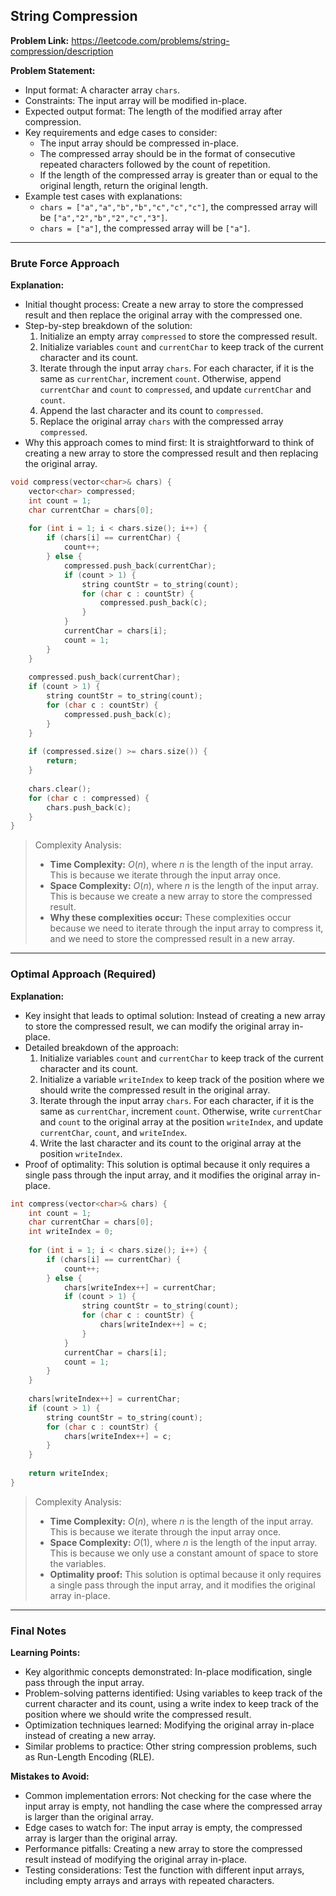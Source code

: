 ## String Compression
**Problem Link:** https://leetcode.com/problems/string-compression/description

**Problem Statement:**
- Input format: A character array `chars`.
- Constraints: The input array will be modified in-place.
- Expected output format: The length of the modified array after compression.
- Key requirements and edge cases to consider: 
    - The input array should be compressed in-place.
    - The compressed array should be in the format of consecutive repeated characters followed by the count of repetition.
    - If the length of the compressed array is greater than or equal to the original length, return the original length.
- Example test cases with explanations:
    - `chars = ["a","a","b","b","c","c","c"]`, the compressed array will be `["a","2","b","2","c","3"]`.
    - `chars = ["a"]`, the compressed array will be `["a"]`.

---

### Brute Force Approach

**Explanation:**
- Initial thought process: Create a new array to store the compressed result and then replace the original array with the compressed one.
- Step-by-step breakdown of the solution:
    1. Initialize an empty array `compressed` to store the compressed result.
    2. Initialize variables `count` and `currentChar` to keep track of the current character and its count.
    3. Iterate through the input array `chars`. For each character, if it is the same as `currentChar`, increment `count`. Otherwise, append `currentChar` and `count` to `compressed`, and update `currentChar` and `count`.
    4. Append the last character and its count to `compressed`.
    5. Replace the original array `chars` with the compressed array `compressed`.
- Why this approach comes to mind first: It is straightforward to think of creating a new array to store the compressed result and then replacing the original array.

```cpp
void compress(vector<char>& chars) {
    vector<char> compressed;
    int count = 1;
    char currentChar = chars[0];
    
    for (int i = 1; i < chars.size(); i++) {
        if (chars[i] == currentChar) {
            count++;
        } else {
            compressed.push_back(currentChar);
            if (count > 1) {
                string countStr = to_string(count);
                for (char c : countStr) {
                    compressed.push_back(c);
                }
            }
            currentChar = chars[i];
            count = 1;
        }
    }
    
    compressed.push_back(currentChar);
    if (count > 1) {
        string countStr = to_string(count);
        for (char c : countStr) {
            compressed.push_back(c);
        }
    }
    
    if (compressed.size() >= chars.size()) {
        return;
    }
    
    chars.clear();
    for (char c : compressed) {
        chars.push_back(c);
    }
}
```

> Complexity Analysis:
> - **Time Complexity:** $O(n)$, where $n$ is the length of the input array. This is because we iterate through the input array once.
> - **Space Complexity:** $O(n)$, where $n$ is the length of the input array. This is because we create a new array to store the compressed result.
> - **Why these complexities occur:** These complexities occur because we need to iterate through the input array to compress it, and we need to store the compressed result in a new array.

---

### Optimal Approach (Required)

**Explanation:**
- Key insight that leads to optimal solution: Instead of creating a new array to store the compressed result, we can modify the original array in-place.
- Detailed breakdown of the approach:
    1. Initialize variables `count` and `currentChar` to keep track of the current character and its count.
    2. Initialize a variable `writeIndex` to keep track of the position where we should write the compressed result in the original array.
    3. Iterate through the input array `chars`. For each character, if it is the same as `currentChar`, increment `count`. Otherwise, write `currentChar` and `count` to the original array at the position `writeIndex`, and update `currentChar`, `count`, and `writeIndex`.
    4. Write the last character and its count to the original array at the position `writeIndex`.
- Proof of optimality: This solution is optimal because it only requires a single pass through the input array, and it modifies the original array in-place.

```cpp
int compress(vector<char>& chars) {
    int count = 1;
    char currentChar = chars[0];
    int writeIndex = 0;
    
    for (int i = 1; i < chars.size(); i++) {
        if (chars[i] == currentChar) {
            count++;
        } else {
            chars[writeIndex++] = currentChar;
            if (count > 1) {
                string countStr = to_string(count);
                for (char c : countStr) {
                    chars[writeIndex++] = c;
                }
            }
            currentChar = chars[i];
            count = 1;
        }
    }
    
    chars[writeIndex++] = currentChar;
    if (count > 1) {
        string countStr = to_string(count);
        for (char c : countStr) {
            chars[writeIndex++] = c;
        }
    }
    
    return writeIndex;
}
```

> Complexity Analysis:
> - **Time Complexity:** $O(n)$, where $n$ is the length of the input array. This is because we iterate through the input array once.
> - **Space Complexity:** $O(1)$, where $n$ is the length of the input array. This is because we only use a constant amount of space to store the variables.
> - **Optimality proof:** This solution is optimal because it only requires a single pass through the input array, and it modifies the original array in-place.

---

### Final Notes

**Learning Points:**
- Key algorithmic concepts demonstrated: In-place modification, single pass through the input array.
- Problem-solving patterns identified: Using variables to keep track of the current character and its count, using a write index to keep track of the position where we should write the compressed result.
- Optimization techniques learned: Modifying the original array in-place instead of creating a new array.
- Similar problems to practice: Other string compression problems, such as Run-Length Encoding (RLE).

**Mistakes to Avoid:**
- Common implementation errors: Not checking for the case where the input array is empty, not handling the case where the compressed array is larger than the original array.
- Edge cases to watch for: The input array is empty, the compressed array is larger than the original array.
- Performance pitfalls: Creating a new array to store the compressed result instead of modifying the original array in-place.
- Testing considerations: Test the function with different input arrays, including empty arrays and arrays with repeated characters.